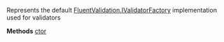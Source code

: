 Represents the default [FluentValidation.IValidatorFactory](FluentValidation.IValidatorFactory) implementation used for validators

**Methods**
[ctor](Bifrost.Validation.DefaultValidatorFactory.ctor)
